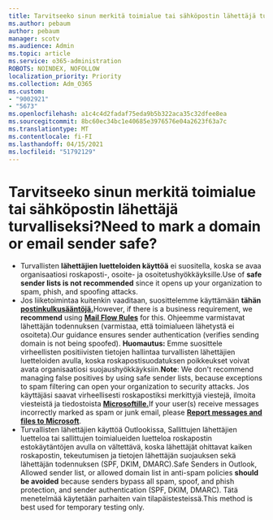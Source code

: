 ```yaml
---
title: Tarvitseeko sinun merkitä toimialue tai sähköpostin lähettäjä turvalliseksi?
ms.author: pebaum
author: pebaum
manager: scotv
ms.audience: Admin
ms.topic: article
ms.service: o365-administration
ROBOTS: NOINDEX, NOFOLLOW
localization_priority: Priority
ms.collection: Adm_O365
ms.custom:
- "9002921"
- "5673"
ms.openlocfilehash: a1c4c4d2fadaf75eda9b5b322aca35c32dfee8ea
ms.sourcegitcommit: 8bc60ec34bc1e40685e3976576e04a2623f63a7c
ms.translationtype: MT
ms.contentlocale: fi-FI
ms.lasthandoff: 04/15/2021
ms.locfileid: "51792129"
---
```

# <a name="need-to-mark-a-domain-or-email-sender-safe"></a><span data-ttu-id="7ccd3-102">Tarvitseeko sinun merkitä toimialue tai sähköpostin lähettäjä turvalliseksi?</span><span class="sxs-lookup"><span data-stu-id="7ccd3-102">Need to mark a domain or email sender safe?</span></span>

- <span data-ttu-id="7ccd3-103">Turvallisten **lähettäjien luetteloiden käyttöä** ei suositella, koska se avaa organisaatiosi roskaposti-, osoite- ja osoitetushyökkäyksille.</span><span class="sxs-lookup"><span data-stu-id="7ccd3-103">Use of **safe sender lists is not recommended** since it opens up your organization to spam, phish, and spoofing attacks.</span></span>
- <span data-ttu-id="7ccd3-104">Jos liiketoimintaa kuitenkin vaaditaan, suosittelemme käyttämään **tähän** **[postinkulkusääntöjä.](https://docs.microsoft.com/microsoft-365/security/office-365-security/create-safe-sender-lists-in-office-365?view=o365-worldwide#recommended-use-mail-flow-rules)**</span><span class="sxs-lookup"><span data-stu-id="7ccd3-104">However, if there is a business requirement, we **recommend** using **[Mail Flow Rules](https://docs.microsoft.com/microsoft-365/security/office-365-security/create-safe-sender-lists-in-office-365?view=o365-worldwide#recommended-use-mail-flow-rules)** for this.</span></span> <span data-ttu-id="7ccd3-105">Ohjeemme varmistavat lähettäjän todennuksen (varmistaa, että toimialueen lähetystä ei osoiteta).</span><span class="sxs-lookup"><span data-stu-id="7ccd3-105">Our guidance ensures sender authentication (verifies sending domain is not being spoofed).</span></span> <span data-ttu-id="7ccd3-106">**Huomautus:** Emme suosittele virheellisten positiivisten tietojen hallintaa turvallisten lähettäjien luetteloiden avulla, koska roskapostisuodatuksen poikkeukset voivat avata organisaatiosi suojaushyökkäyksiin.</span><span class="sxs-lookup"><span data-stu-id="7ccd3-106">**Note**: We don't recommend managing false positives by using safe sender lists, because exceptions to spam filtering can open your organization to security attacks.</span></span> <span data-ttu-id="7ccd3-107">Jos käyttäjäsi saavat virheellisesti roskapostiksi merkittyjä viestejä, ilmoita viesteistä ja tiedostoista **[Microsoftille.](https://protection.office.com/reportsubmission)**</span><span class="sxs-lookup"><span data-stu-id="7ccd3-107">If your user(s) receive messages incorrectly marked as spam or junk email, please **[Report messages and files to Microsoft](https://protection.office.com/reportsubmission)**.</span></span>
- <span data-ttu-id="7ccd3-108">Turvallisten lähettäjien käyttöä Outlookissa, Sallittujen lähettäjien  luetteloa tai sallittujen toimialueiden luetteloa roskapostin estokäytäntöjen avulla on vältettävä, koska lähettäjät ohittavat kaiken roskapostin, tekeutumisen ja tietojen lähettäjän suojauksen sekä lähettäjän todennuksen (SPF, DKIM, DMARC).</span><span class="sxs-lookup"><span data-stu-id="7ccd3-108">Safe Senders in Outlook, Allowed sender list, or allowed domain list in anti-spam policies **should be avoided** because senders bypass all spam, spoof, and phish protection, and sender authentication (SPF, DKIM, DMARC).</span></span> <span data-ttu-id="7ccd3-109">Tätä menetelmää käytetään parhaiten vain tilapäistesteissä.</span><span class="sxs-lookup"><span data-stu-id="7ccd3-109">This method is best used for temporary testing only.</span></span>

